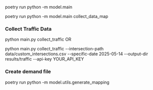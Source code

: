 poetry run python -m model.main

poetry run python -m model.main collect_data_map


### Collect Traffic Data
python main.py collect_traffic OR 

python main.py collect_traffic --intersection-path data/custom_intersections.csv --specific-date 2025-05-14 --output-dir results/traffic --api-key YOUR_API_KEY

### Create demand file

poetry run python -m model.utils.generate_mapping



